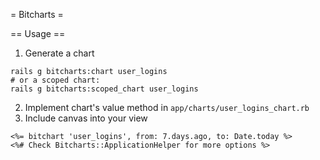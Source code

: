 = Bitcharts =

== Usage ==

1. Generate a chart

~~~
rails g bitcharts:chart user_logins
# or a scoped chart:
rails g bitcharts:scoped_chart user_logins
~~~

2. Implement chart's value method in `app/charts/user_logins_chart.rb`
3. Include canvas into your view

~~~
<%= bitchart 'user_logins', from: 7.days.ago, to: Date.today %>
<%# Check Bitcharts::ApplicationHelper for more options %>
~~~